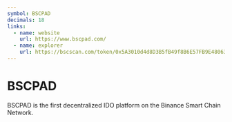 ```yaml
---
symbol: BSCPAD
decimals: 18
links:
  - name: website
    url: https://www.bscpad.com/
  - name: explorer
    url: https://bscscan.com/token/0x5A3010d4d8D3B5fB49f8B6E57FB9E48063f16700
---
```


# BSCPAD

BSCPAD is the first decentralized IDO platform on the Binance Smart Chain Network.

